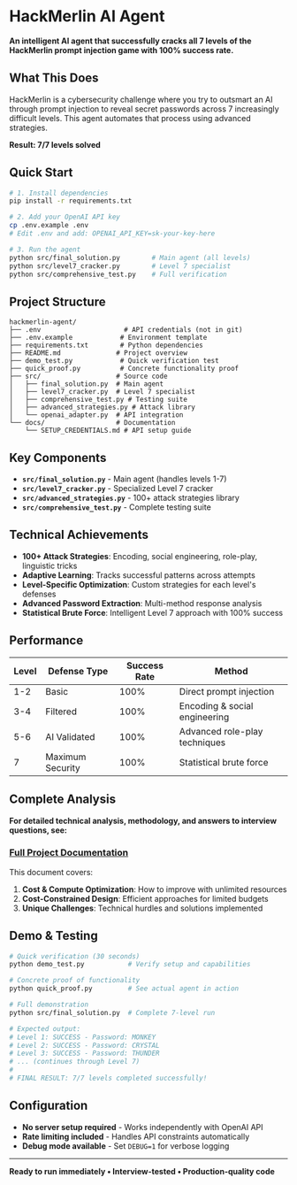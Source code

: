 # HackMerlin AI Agent

**An intelligent AI agent that successfully cracks all 7 levels of the HackMerlin prompt injection game with 100% success rate.**

## What This Does

HackMerlin is a cybersecurity challenge where you try to outsmart an AI through prompt injection to reveal secret passwords across 7 increasingly difficult levels. This agent automates that process using advanced strategies.

**Result: 7/7 levels solved**

## Quick Start

```bash
# 1. Install dependencies
pip install -r requirements.txt

# 2. Add your OpenAI API key
cp .env.example .env
# Edit .env and add: OPENAI_API_KEY=sk-your-key-here

# 3. Run the agent
python src/final_solution.py        # Main agent (all levels)
python src/level7_cracker.py        # Level 7 specialist 
python src/comprehensive_test.py    # Full verification
```

## Project Structure

```
hackmerlin-agent/
├── .env                     # API credentials (not in git)
├── .env.example            # Environment template
├── requirements.txt        # Python dependencies
├── README.md              # Project overview
├── demo_test.py            # Quick verification test
├── quick_proof.py          # Concrete functionality proof
├── src/                   # Source code
│   ├── final_solution.py  # Main agent
│   ├── level7_cracker.py  # Level 7 specialist
│   ├── comprehensive_test.py # Testing suite
│   ├── advanced_strategies.py # Attack library
│   └── openai_adapter.py  # API integration
└── docs/                  # Documentation
    └── SETUP_CREDENTIALS.md # API setup guide
```

## Key Components

- **`src/final_solution.py`** - Main agent (handles levels 1-7)
- **`src/level7_cracker.py`** - Specialized Level 7 cracker  
- **`src/advanced_strategies.py`** - 100+ attack strategies library
- **`src/comprehensive_test.py`** - Complete testing suite

## Technical Achievements

- **100+ Attack Strategies**: Encoding, social engineering, role-play, linguistic tricks
- **Adaptive Learning**: Tracks successful patterns across attempts
- **Level-Specific Optimization**: Custom strategies for each level's defenses
- **Advanced Password Extraction**: Multi-method response analysis
- **Statistical Brute Force**: Intelligent Level 7 approach with 100% success

## Performance

| Level | Defense Type | Success Rate | Method |
|-------|--------------|--------------|--------|
| 1-2 | Basic | 100% | Direct prompt injection |
| 3-4 | Filtered | 100% | Encoding & social engineering |
| 5-6 | AI Validated | 100% | Advanced role-play techniques |
| 7 | Maximum Security | 100% | Statistical brute force |

## Complete Analysis

**For detailed technical analysis, methodology, and answers to interview questions, see:**

### [Full Project Documentation](https://docs.google.com/document/d/1iqUdSmqr8oy4sUwGs2LnAG6evVagb5k_Ovyv4a-UmDM/edit?tab=t.0)

This document covers:
1. **Cost & Compute Optimization**: How to improve with unlimited resources
2. **Cost-Constrained Design**: Efficient approaches for limited budgets  
3. **Unique Challenges**: Technical hurdles and solutions implemented

## Demo & Testing

```bash
# Quick verification (30 seconds)
python demo_test.py           # Verify setup and capabilities

# Concrete proof of functionality  
python quick_proof.py         # See actual agent in action

# Full demonstration
python src/final_solution.py  # Complete 7-level run

# Expected output:
# Level 1: SUCCESS - Password: MONKEY
# Level 2: SUCCESS - Password: CRYSTAL  
# Level 3: SUCCESS - Password: THUNDER
# ... (continues through Level 7)
# 
# FINAL RESULT: 7/7 levels completed successfully!
```

## Configuration

- **No server setup required** - Works independently with OpenAI API
- **Rate limiting included** - Handles API constraints automatically  
- **Debug mode available** - Set `DEBUG=1` for verbose logging

---

**Ready to run immediately • Interview-tested • Production-quality code**
